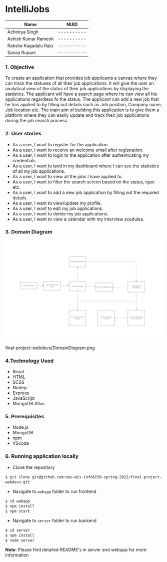 # IntelliJobs

<table>
    <thead>
      <tr>
        <th>Name</th>
        <th>NUID</th>
      </tr>
    </thead>
    <tbody>
         <tr>
            <td>Achintya Singh</td>
            <td>---------- </td>
        </tr>
          <tr>
            <td>Ashish Kumar Ramesh</td>
            <td>---------- </td>
        </tr>
          <tr>
            <td>Raksha Kagadalu Raju</td>
            <td>---------- </td>
        </tr>
         </tr>
          <tr>
            <td>Sanaa Rupani</td>
            <td>---------- </td>
        </tr>
    </tbody>
</table>

### 1. Objective

To create an application that provides job applicants a canvas where they can track the statuses of all their job applications. it will give the user an analytical view of the status of their job applications by displaying the statistics. The applicant will have a search page where he can view all his applications regardless fo the status. The applicant can add a new job that he has applied to by filling out details such as Job position, Company name, Job location etc.
The main aim of building this application is to give them a platform where they can easily update and track their job applications during the job search process.

### 2. User stories

- As a user, I want to register for the application.
- As a user, I want to receive an welcome email after registration.
- As a user, I want to login to the application after authenticating my credentials.
- As a user, I want to land in my dashboard where I can see the statistics of all my job applications.
- As a user, I want to view all the jobs I have applied to.
- As a user, I want to filter the search screen based on the status, type etc.
- As a user, I want to add a new job application by filling out the required details.
- As a user, I want to view/update my profile.
- As a user, I want to edit my job applications.
- As a user, I want to delete my job applications.
- As a user, I want to view a calendar with my interview scedules.

### 3. Domain Diagram

![Domain Diagram](DomainDiagram.png?raw=true "Page view")

final-project-webdevs/DomainDiagram.png

### 4.Technology Used

- React
- HTML
- SCSS
- Nodejs
- Express
- JavaScript
- MongoDB Atlas

### 5. Prerequisites

- Node.js
- MongoDB
- npm
- VScode

### 6. Running application locally

- Clone the repository

```
$ git clone git@github.com:neu-mis-info6150-spring-2022/final-project-webdevs.git
```

- Navigate to `webapp` folder to run frontend

```
$ cd webapp
$ npm install
$ npm start
```

- Navigate to `server` folder to run backend

```
$ cd server
$ npm install
$ node server
```

<b>Note</b>: Please find detailed README's in server and webapp for more information
